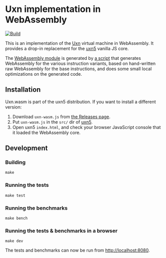 # Uxn implementation in WebAssembly

[![Build](https://github.com/remko/uxn.wasm/actions/workflows/build.yml/badge.svg)](https://github.com/remko/uxn.wasm/actions/workflows/build.yml)

This is an implementation of the [Uxn](https://100r.co/site/uxn.html) virtual
machine in WebAssembly. It provides a drop-in replacement for the
[uxn5](https://git.sr.ht/~rabbits/uxn5) vanilla JS core.

The [WebAssembly
module](https://github.com/remko/uxn.wasm/blob/master/src/uxn.wat) is generated
by [a script](https://github.com/remko/uxn.wasm/blob/master/scripts/emuwasm.js) that generates WebAssembly for the various instruction variants, based on hand-written raw WebAssembly for the base instructions, and does some small local optimizations on the generated code.

## Installation

Uxn.wasm is part of the uxn5 distribution.
If you want to install a different version:

1. Download `uxn-wasm.js` from [the Releases page](https://github.com/remko/uxn.wasm/releases).
2. Put `uxn-wasm.js` in the `src/` dir of [uxn5](https://git.sr.ht/~rabbits/uxn5).
3. Open uxn5 `index.html`, and check your browser JavaScript console that it loaded the WebAssembly core.

## Development

### Building

    make

### Running the tests

    make test

### Running the benchmarks

    make bench

### Running the tests & benchmarks in a browser

    make dev

The tests and benchmarks can now be run from <http://localhost:8080>.
